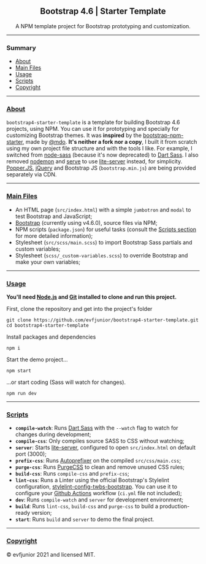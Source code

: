 <h2 align="center">Bootstrap 4.6 | Starter Template</h2>

<p align="center">A NPM template project for Bootstrap prototyping and customization.</p>

<hr>

### Summary

- [About](#about)
- [Main Files](#main-files)
- [Usage](#usage)
- [Scripts](#scripts)
- [Copyright](#copyright)

<hr>

### [About](#about)

`bootstrap4-starter-template` is a template for building Bootstrap 4.6 projects, using NPM. You can use it for prototyping and specially for customizing Bootstrap themes. It was **inspired** by the [bootstrap-npm-starter](https://github.com/twbs/bootstrap-npm-starter), made by [@mdo](https://twitter.com/mdo). **It's neither a fork nor a copy**, I built it from scratch using my own project file structure and with the tools I like. For example, I switched from [node-sass](https://www.npmjs.com/package/node-sass) (because it's now deprecated) to [Dart Sass](https://sass-lang.com/dart-sass). I also removed [nodemon](https://www.npmjs.com/package/nodemon) and [serve](https://www.npmjs.com/package/serve) to use [lite-server](https://www.npmjs.com/package/lite-server) instead, for simplicity. [Popper.JS](https://popper.js.org/), [jQuery](https://jquery.com/) and Bootstrap JS (`bootstrap.min.js`) are being provided separately via CDN.

<hr>

### [Main Files](#main-files)

- An HTML page (`src/index.html`) with a simple `jumbotron` and `modal` to test Bootstrap and JavaScript;
- [Bootstrap](https://getbootstrap.com) (currently using v4.6.0), source files via NPM;
- NPM scripts (`package.json`) for useful tasks (consult the [Scripts section](#scripts) for more detailed information);
- Stylesheet (`src/scss/main.scss`) to import Bootstrap Sass partials and custom variables;
- Stylesheet (`scss/_custom-variables.scss`) to override Bootstrap and make your own variables;

<hr>

### [Usage](#usage)

**You'll need [Node.js](https://nodejs.org/) and [Git](https://git-scm.com/) installed to clone and run this project.**

First, clone the repository and get into the project's folder

```shell
git clone https://github.com/evfjunior/bootstrap4-starter-template.git
cd bootstrap4-starter-template
```

Install packages and dependencies

```shell
npm i
```

Start the demo project...

```shell
npm start
```

...or start coding (Sass will watch for changes).

```shell
npm run dev
```

<hr>

### [Scripts](#scripts)

- **`compile-watch`**: Runs [Dart Sass](https://sass-lang.com/dart-sass) with the `--watch` flag to watch for changes during development;
- **`compile-css`**: Only compiles source SASS to CSS without watching;
- **`server`**: Starts [lite-server](https://www.npmjs.com/package/lite-server), configured to open `src/index.html` on default port (3000);
- **`prefix-css`**: Runs [Autoprefixer](https://github.com/postcss/autoprefixer) on the compiled `src/css/main.css`;
- **`purge-css`**: Runs [PurgeCSS](https://purgecss.com) to clean and remove unused CSS rules;
- **`build-css`**: Runs `compile-css` and `prefix-css`;
- **`lint-css`**: Runs a Linter using the official Bootstrap's Stylelint configuration, [stylelint-config-twbs-bootstrap](https://github.com/twbs/stylelint-config-twbs-bootstrap). You can use it to configure your [Github Actions](https://github.com/features/actions) workflow (`ci.yml` file not included);
- **`dev`**: Runs `compile-watch` and `server` for development environment;
- **`build`**: Runs `lint-css`, `build-css` and `purge-css` to build a production-ready version;
- **`start`**: Runs `build` and `server` to demo the final project.

<hr>

### [Copyright](#copyright)

&copy; evfjunior 2021 and licensed MIT.
